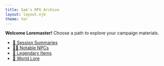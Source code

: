 ```yaml
---
title: Sam's RPG Archive
layout: layout.njk
theme: tor
---
```


<div class="callout">
  <strong>Welcome Loremaster!</strong> Choose a path to explore your campaign materials.
</div>

<ul>
  <li><a href="/sessions/">📜 Session Summaries</a></li>
  <li><a href="/npcs/">🧙‍♂️ Notable NPCs</a></li>
  <li><a href="/items/">💎 Legendary Items</a></li>
  <li><a href="/lore/">📖 World Lore</a></li>
</ul>
